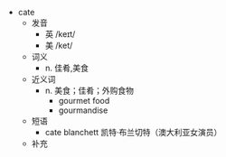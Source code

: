 - cate
  - 发音
    - 英 /keɪt/
    - 美 /ket/
  - 词义
    - n. 佳肴,美食
  - 近义词
    - n. 美食；佳肴；外购食物
      - gourmet food
      - gourmandise
  - 短语
    - cate blanchett 凯特·布兰切特（澳大利亚女演员）
  - 补充